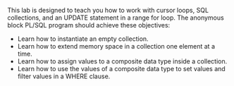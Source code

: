 This lab is designed to teach you how to work with cursor loops, SQL collections, and an UPDATE statement in a range for loop. The anonymous block PL/SQL program should achieve these objectives:
<ul>
  <li>Learn how to instantiate an empty collection.</li>
  <li>Learn how to extend memory space in a collection one element at a time.</li>
  <li>Learn how to assign values to a composite data type inside a collection.</li>
  <li>Learn how to use the values of a composite data type to set values and filter values in a WHERE clause.</li>
</ul>
